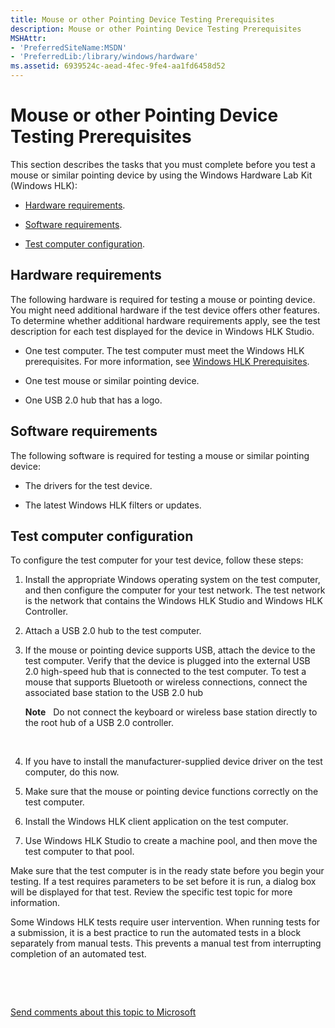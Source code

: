 ```yaml
---
title: Mouse or other Pointing Device Testing Prerequisites
description: Mouse or other Pointing Device Testing Prerequisites
MSHAttr:
- 'PreferredSiteName:MSDN'
- 'PreferredLib:/library/windows/hardware'
ms.assetid: 6939524c-aead-4fec-9fe4-aa1fd6458d52
---
```


# Mouse or other Pointing Device Testing Prerequisites


This section describes the tasks that you must complete before you test a mouse or similar pointing device by using the Windows Hardware Lab Kit (Windows HLK):

-   [Hardware requirements](#bkmk-hck-mouse-hr).

-   [Software requirements](#bkmk-hck-mouse-sr).

-   [Test computer configuration](#bkmk-hck-mouse-tc).

## <span id="BKMK_HCK_Mouse_hR"></span><span id="bkmk_hck_mouse_hr"></span><span id="BKMK_HCK_MOUSE_HR"></span>Hardware requirements


The following hardware is required for testing a mouse or pointing device. You might need additional hardware if the test device offers other features. To determine whether additional hardware requirements apply, see the test description for each test displayed for the device in Windows HLK Studio.

-   One test computer. The test computer must meet the Windows HLK prerequisites. For more information, see [Windows HLK Prerequisites](p_sxs_hlk.windows_hlk_prerequisites).

-   One test mouse or similar pointing device.

-   One USB 2.0 hub that has a logo.

## <span id="BKMK_HCK_Mouse_sR"></span><span id="bkmk_hck_mouse_sr"></span><span id="BKMK_HCK_MOUSE_SR"></span>Software requirements


The following software is required for testing a mouse or similar pointing device:

-   The drivers for the test device.

-   The latest Windows HLK filters or updates.

## <span id="BKMK_HCK_Mouse_tC"></span><span id="bkmk_hck_mouse_tc"></span><span id="BKMK_HCK_MOUSE_TC"></span>Test computer configuration


To configure the test computer for your test device, follow these steps:

1.  Install the appropriate Windows operating system on the test computer, and then configure the computer for your test network. The test network is the network that contains the Windows HLK Studio and Windows HLK Controller.

2.  Attach a USB 2.0 hub to the test computer.

3.  If the mouse or pointing device supports USB, attach the device to the test computer. Verify that the device is plugged into the external USB 2.0 high-speed hub that is connected to the test computer. To test a mouse that supports Bluetooth or wireless connections, connect the associated base station to the USB 2.0 hub

    **Note**  
    Do not connect the keyboard or wireless base station directly to the root hub of a USB 2.0 controller.

     

4.  If you have to install the manufacturer-supplied device driver on the test computer, do this now.

5.  Make sure that the mouse or pointing device functions correctly on the test computer.

6.  Install the Windows HLK client application on the test computer.

7.  Use Windows HLK Studio to create a machine pool, and then move the test computer to that pool.

Make sure that the test computer is in the ready state before you begin your testing. If a test requires parameters to be set before it is run, a dialog box will be displayed for that test. Review the specific test topic for more information.

Some Windows HLK tests require user intervention. When running tests for a submission, it is a best practice to run the automated tests in a block separately from manual tests. This prevents a manual test from interrupting completion of an automated test.

 

 

[Send comments about this topic to Microsoft](mailto:wsddocfb@microsoft.com?subject=Documentation%20feedback%20%5Bp_hlk_test\p_hlk_test%5D:%20Mouse%20or%20other%20Pointing%20Device%20Testing%20Prerequisites%20%20RELEASE:%20%288/29/2017%29&body=%0A%0APRIVACY%20STATEMENT%0A%0AWe%20use%20your%20feedback%20to%20improve%20the%20documentation.%20We%20don't%20use%20your%20email%20address%20for%20any%20other%20purpose,%20and%20we'll%20remove%20your%20email%20address%20from%20our%20system%20after%20the%20issue%20that%20you're%20reporting%20is%20fixed.%20While%20we're%20working%20to%20fix%20this%20issue,%20we%20might%20send%20you%20an%20email%20message%20to%20ask%20for%20more%20info.%20Later,%20we%20might%20also%20send%20you%20an%20email%20message%20to%20let%20you%20know%20that%20we've%20addressed%20your%20feedback.%0A%0AFor%20more%20info%20about%20Microsoft's%20privacy%20policy,%20see%20http://privacy.microsoft.com/en-us/default.aspx. "Send comments about this topic to Microsoft")




